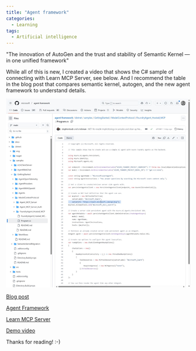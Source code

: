 ```yaml
---
title: "Agent framework"
categories:
  - Learning
tags:
  - Artificial intelligence
---
```


"The innovation of AutoGen and the trust and stability of Semantic Kernel — in one unified framework"

While all of this is new, I created a video that shows the C# sample of connecting with Learn MCP Server, see below. And I recommend the table in the blog post that compares semantic kernel, autogen, and the new agent framework to understand details.

![img](../assets/images/2025-10-03-agent-framework.jpg)

[Blog post](https://devblogs.microsoft.com/foundry/introducing-microsoft-agent-framework-the-open-source-engine-for-agentic-ai-apps/)

[Agent Framework](https://github.com/microsoft/agent-framework)

[Learn MCP Server](https://github.com/microsoftdocs/mcp)

[Demo video](https://youtu.be/nfHWS1S6_pQ)

Thanks for reading! :-)
